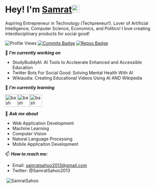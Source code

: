 # Hey! I'm [Samrat](https://samratsahoo.com)<img src="https://media.giphy.com/media/hvRJCLFzcasrR4ia7z/giphy.gif" width="25px"></img>

Aspiring Entrepreneur in Technology (Techpreneur!). Lover of Artificial Intelligence, Computer Science, Economics, and Politics! I love creating interdisciplinary products for social good!

![Profile Views](https://komarev.com/ghpvc/?username=SamratSahoo)
[![Commits Badge](https://badges.pufler.dev/commits/monthly/SamratSahoo)](https://badges.pufler.dev)
[![Repos Badge](https://badges.pufler.dev/repos/SamratSahoo)](https://badges.pufler.dev)

🔭 ***I’m currently working on***
- StudyBuddyAI:  AI Tools to Accleerate Enhanced and Accessible Education
- Twitter Bots For Social Good: Solving Mental Health With AI
- Wikiaudia: Creating Educational Videos Using AI AND Wikipedia

🌱 ***I’m currently learning***
<p align="left"><img src="https://upload.wikimedia.org/wikipedia/commons/thumb/1/17/GraphQL_Logo.svg/1200px-GraphQL_Logo.svg.png" alt="bash" width="40" height="40"/><img src="https://upload.wikimedia.org/wikipedia/commons/thumb/2/2d/Tensorflow_logo.svg/1200px-Tensorflow_logo.svg.png" alt="bash" width="40" height="40"/><img src="https://vignette.wikia.nocookie.net/google/images/9/98/Images-0.jpeg/revision/latest/top-crop/width/360/height/450?cb=20180309024157" alt="bash" width="40" height="40"/>
  
💬 ***Ask me about***
- Web Application Development
- Machine Learning
- Computer Vision
- Natural Language Processing
- Mobile Applicaiton Development

📫 ***How to reach me:***
- Email: samratsahoo2013@gmail.com
- Twitter: @SamratSahoo2013

<p>&nbsp;<img align="center" src="https://github-readme-stats.vercel.app/api?username=SamratSahoo&show_icons=true" alt="SamratSahoo" /></p>

<!--
**SamratSahoo/SamratSahoo** is a ✨ _special_ ✨ repository because its `README.md` (this file) appears on your GitHub profile.


Here are some ideas to get you started:

- 🔭 I’m currently working on ...
- 🌱 I’m currently learning ...
- 👯 I’m looking to collaborate on ...
- 🤔 I’m looking for help with ...
- 💬 Ask me about ...
- 📫 How to reach me: ...
- 😄 Pronouns: ...
- ⚡ Fun fact: ...
-->
